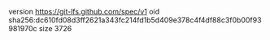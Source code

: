 version https://git-lfs.github.com/spec/v1
oid sha256:dc610fd08d3ff2621a343fc214fd1b5d409e378c4f4df88c3f0b00f93981970c
size 3726
